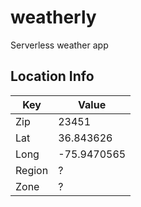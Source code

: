 # weatherly
Serverless weather app

## Location Info
| Key | Value |
|---|---|
| Zip | 23451 |
| Lat | 36.843626 |
| Long | -75.9470565 |
| Region | ? |
| Zone | ? |
